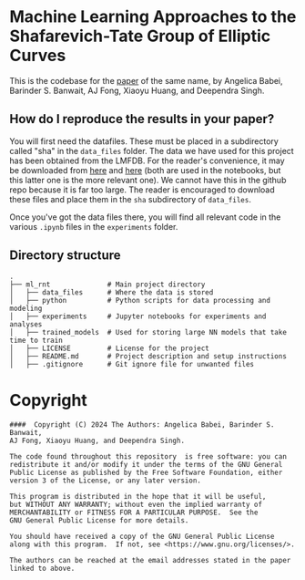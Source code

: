 # Machine Learning Approaches to the Shafarevich-Tate Group of Elliptic Curves

This is the codebase for the [paper](link) of the same name, by Angelica Babei, Barinder S. Banwait, AJ Fong, Xiaoyu Huang, and Deependra Singh.

## How do I reproduce the results in your paper?

You will first need the datafiles. These must be placed in a subdirectory called "sha" in the `data_files` folder. The data we have used for this project has been obtained from the LMFDB. For the reader's convenience, it may be downloaded from [here](https://www.dropbox.com/scl/fo/gumbemoahrec5opot4nyo/AJt1wONoqi1fz850ncOolLY?rlkey=ply0vu4tfmq43tojnwnpy8mgm&e=3&st=hxn4h7i7&dl=0) and [here](https://drive.google.com/file/d/1XzcpjAoWE-EPbcgUOaWpvix11JgQDLl9/view?usp=sharing) (both are used in the notebooks, but this latter one is the more relevant one). We cannot have this in the github repo because it is far too large. The reader is encouraged to download these files and place them in the `sha` subdirectory of `data_files`.

Once you've got the data files there, you will find all relevant code in the various `.ipynb` files in the `experiments` folder.

## Directory structure

```
.
├── ml_rnt              # Main project directory
│   ├── data_files      # Where the data is stored
│   ├── python          # Python scripts for data processing and modeling
│   ├── experiments     # Jupyter notebooks for experiments and analyses
│   ├── trained_models  # Used for storing large NN models that take time to train
│   ├── LICENSE         # License for the project
│   ├── README.md       # Project description and setup instructions
│   ├── .gitignore      # Git ignore file for unwanted files
```

# Copyright

    ####  Copyright (C) 2024 The Authors: Angelica Babei, Barinder S. Banwait,
    AJ Fong, Xiaoyu Huang, and Deependra Singh.

    The code found throughout this repository  is free software: you can
    redistribute it and/or modify it under the terms of the GNU General
    Public License as published by the Free Software Foundation, either
    version 3 of the License, or any later version.

    This program is distributed in the hope that it will be useful,
    but WITHOUT ANY WARRANTY; without even the implied warranty of
    MERCHANTABILITY or FITNESS FOR A PARTICULAR PURPOSE.  See the
    GNU General Public License for more details.

    You should have received a copy of the GNU General Public License
    along with this program.  If not, see <https://www.gnu.org/licenses/>.

    The authors can be reached at the email addresses stated in the paper
    linked to above.